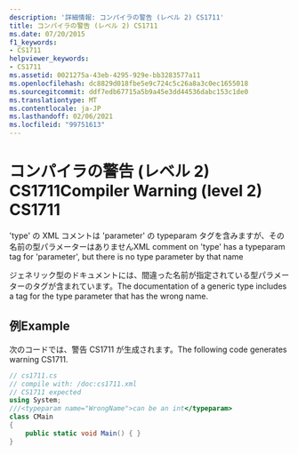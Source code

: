 ```yaml
---
description: '詳細情報: コンパイラの警告 (レベル 2) CS1711'
title: コンパイラの警告 (レベル 2) CS1711
ms.date: 07/20/2015
f1_keywords:
- CS1711
helpviewer_keywords:
- CS1711
ms.assetid: 0021275a-43eb-4295-929e-bb3283577a11
ms.openlocfilehash: dc8829d018fbe5e9c724c5c26a8a3c0ec1655018
ms.sourcegitcommit: ddf7edb67715a5b9a45e3dd44536dabc153c1de0
ms.translationtype: MT
ms.contentlocale: ja-JP
ms.lasthandoff: 02/06/2021
ms.locfileid: "99751613"
---
```

# <a name="compiler-warning-level-2-cs1711"></a><span data-ttu-id="07266-103">コンパイラの警告 (レベル 2) CS1711</span><span class="sxs-lookup"><span data-stu-id="07266-103">Compiler Warning (level 2) CS1711</span></span>

<span data-ttu-id="07266-104">'type' の XML コメントは 'parameter' の typeparam タグを含みますが、その名前の型パラメーターはありません</span><span class="sxs-lookup"><span data-stu-id="07266-104">XML comment on 'type' has a typeparam tag for 'parameter', but there is no type parameter by that name</span></span>  
  
 <span data-ttu-id="07266-105">ジェネリック型のドキュメントには、間違った名前が指定されている型パラメーターのタグが含まれています。</span><span class="sxs-lookup"><span data-stu-id="07266-105">The documentation of a generic type includes a tag for the type parameter that has the wrong name.</span></span>  
  
## <a name="example"></a><span data-ttu-id="07266-106">例</span><span class="sxs-lookup"><span data-stu-id="07266-106">Example</span></span>  

 <span data-ttu-id="07266-107">次のコードでは、警告 CS1711 が生成されます。</span><span class="sxs-lookup"><span data-stu-id="07266-107">The following code generates warning CS1711.</span></span>  
  
```csharp  
// cs1711.cs  
// compile with: /doc:cs1711.xml  
// CS1711 expected  
using System;  
///<typeparam name="WrongName">can be an int</typeparam>  
class CMain  
{  
    public static void Main() { }  
}  
```

